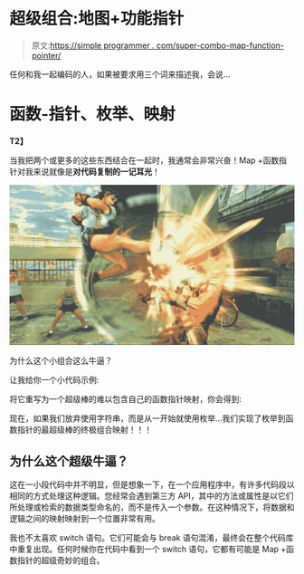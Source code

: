 # 超级组合:地图+功能指针

> 原文:[https://simple programmer . com/super-combo-map-function-pointer/](https://simpleprogrammer.com/super-combo-map-function-pointer/)

任何和我一起编码的人，如果被要求用三个词来描述我，会说…

# **函数-指针、枚举、映射**

 **T2】**

当我把两个或更多的这些东西结合在一起时，我通常会非常兴奋！Map +函数指针对我来说就像是**对代码复制的一记耳光**！



![](img/8a8897c06df8252962399b1c1fae9164.png "supercombokicktoface")



为什么这个小组合这么牛逼？

让我给你一个小代码示例:

将它重写为一个超级棒的难以包含自己的函数指针映射，你会得到:

现在，如果我们放弃使用字符串，而是从一开始就使用枚举…我们实现了枚举到函数指针的最超级棒的终极组合映射！！！

## 为什么这个超级牛逼？

这在一小段代码中并不明显，但是想象一下，在一个应用程序中，有许多代码段以相同的方式处理这种逻辑。您经常会遇到第三方 API，其中的方法或属性是以它们所处理或检索的数据类型命名的，而不是传入一个参数。在这种情况下，将数据和逻辑之间的映射映射到一个位置非常有用。

我也不太喜欢 switch 语句。它们可能会与 break 语句混淆，最终会在整个代码库中重复出现。任何时候你在代码中看到一个 switch 语句，它都有可能是 Map +函数指针的超级奇妙的组合。